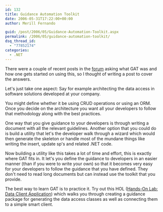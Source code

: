 ```yaml
---
id: 132
title: Guidance Automation Toolkit
date: 2006-05-31T17:22:00+00:00
author: Merill Fernando

guid: /post/2006/05/Guidance-Automation-Toolkit.aspx
permalink: /2006/05/guidance-automation-toolkit/
dsq_thread_id:
  - "77852174"
categories:
  - .NET
---
```

<p>There were a couple of recent posts in the <a href="http://dotnetforum.lk/">forum</a> asking what GAT was and how one gets started on using this, so I thought of writing a post to cover the answers.</p>
<p>Let's just take one aspect: Say for example architecting the data access in software solutions developed at your company.</p>
<p>You might define whether it be using CRUD operations or using an ORM. Once you decide on the architecture you want all your developers to follow that methodology along with the best practices.</p>
<p>One way that you give guidance to your developers is through writing a document with all the relevant guidelines. Another option that you could do is build a utility that let's the developer walk through a wizard which would then generate the skeleton or handle most of the mundane things like writing the insert, update sp's and related .NET code.</p>
<p>Now building a utility like this takes a lot of time and effort, this is exactly where GAT fits in. It let's you define the guidance to developers in an easier manner (than if you were to write your own) so that it becomes very easy for your developers to follow the guidance that you have defined. They don't need to read long documents but can instead use the toolkit that you provide.</p>
<p>The best way to learn GAT is to practice it. Try out this HOL (<a href="http://guidanceautomation.net/cs/library/view.aspx?tab=3&amp;id=40">Hands-On Lab: Data Client Application</a>)&nbsp;which walks you through creating a guidance package for generating the data access classes as well as connecting them to a simple smart client.</p>